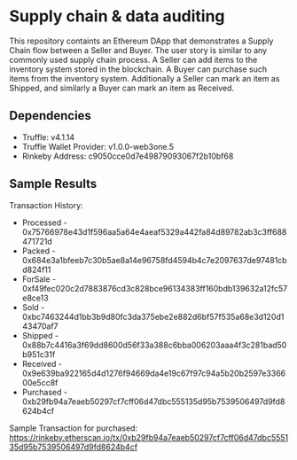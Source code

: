 # Supply chain & data auditing

This repository containts an Ethereum DApp that demonstrates a Supply Chain flow between a Seller and Buyer. The user story is similar to any commonly used supply chain process. A Seller can add items to the inventory system stored in the blockchain. A Buyer can purchase such items from the inventory system. Additionally a Seller can mark an item as Shipped, and similarly a Buyer can mark an item as Received.

## Dependencies
* Truffle: v4.1.14
* Truffle Wallet Provider: v1.0.0-web3one.5
* Rinkeby Address: c9050cce0d7e49879093067f2b10bf68

## Sample Results
Transaction History:
* Processed - 0x75766978e43d1f596aa5a64e4aeaf5329a442fa84d89782ab3c3ff688471721d
* Packed - 0x684e3a1bfeeb7c30b5ae8a14e96758fd4594b4c7e2097637de97481cbd824f11
* ForSale - 0xf49fec020c2d7883876cd3c828bce96134383ff160bdb139632a12fc57e8ce13
* Sold - 0xbc7463244d1bb3b9d80fc3da375ebe2e882d6bf57f535a68e3d120d143470af7
* Shipped - 0x88b7c4416a3f69dd8600d56f33a388c6bba006203aaa4f3c281bad50b951c31f
* Received - 0x9e639ba922165d4d1276f94669da4e19c67f97c94a5b20b2597e336600e5cc8f
* Purchased - 0xb29fb94a7eaeb50297cf7cff06d47dbc555135d95b7539506497d9fd8624b4cf

Sample Transaction for purchased:
https://rinkeby.etherscan.io/tx/0xb29fb94a7eaeb50297cf7cff06d47dbc555135d95b7539506497d9fd8624b4cf
